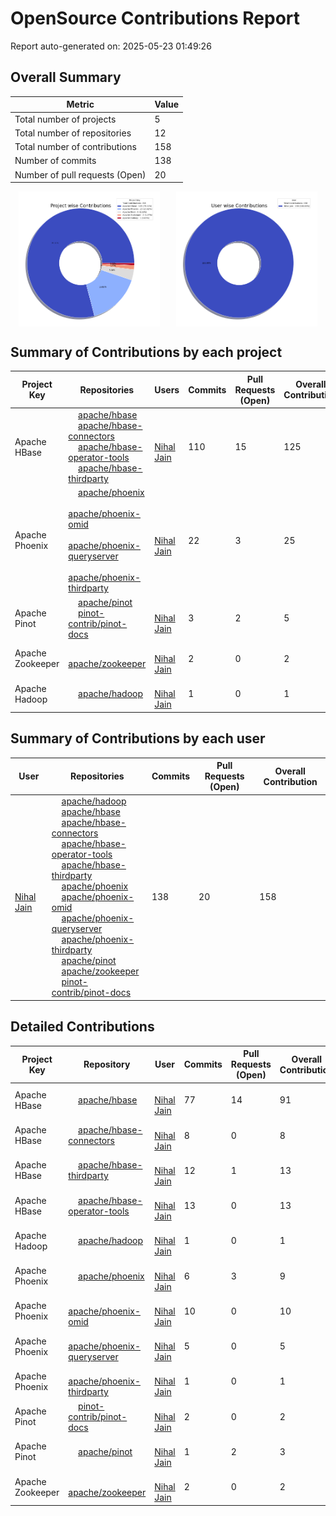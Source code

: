 # OpenSource Contributions Report

Report auto-generated on: 2025-05-23 01:49:26

## Overall Summary

| Metric | Value |
|--------|-------|
| Total number of projects | 5 |
| Total number of repositories | 12 |
| Total number of contributions | 158 |
| Number of commits | 138 |
| Number of pull requests (Open) | 20 |

<div style="display: flex; justify-content: space-around;">
  <img src="project_wise_contribution.png" alt="Project wise Contributions" style="width:45%;">
  <img src="user_wise_contribution.png" alt="User wise Contributions" style="width:45%;">
</div>

## Summary of Contributions by each project

| Project Key | Repositories | Users | Commits | Pull Requests (Open) | Overall Contribution |
|--------------|--------------|-------|---------|----------------------|----------------------|
| Apache HBase | <img src='https://avatars.githubusercontent.com/u/47359?v=4' width='12' height='12'> [apache/hbase](https://github.com/apache/hbase)<br><img src='https://avatars.githubusercontent.com/u/47359?v=4' width='12' height='12'> [apache/hbase-connectors](https://github.com/apache/hbase-connectors)<br><img src='https://avatars.githubusercontent.com/u/47359?v=4' width='12' height='12'> [apache/hbase-operator-tools](https://github.com/apache/hbase-operator-tools)<br><img src='https://avatars.githubusercontent.com/u/47359?v=4' width='12' height='12'> [apache/hbase-thirdparty](https://github.com/apache/hbase-thirdparty) | <img src='https://avatars.githubusercontent.com/u/3429351?v=4' width='12' height='12'> [Nihal Jain](https://github.com/NihalJain) | 110 | 15 | 125 |
| Apache Phoenix | <img src='https://avatars.githubusercontent.com/u/47359?v=4' width='12' height='12'> [apache/phoenix](https://github.com/apache/phoenix)<br><img src='https://avatars.githubusercontent.com/u/47359?v=4' width='12' height='12'> [apache/phoenix-omid](https://github.com/apache/phoenix-omid)<br><img src='https://avatars.githubusercontent.com/u/47359?v=4' width='12' height='12'> [apache/phoenix-queryserver](https://github.com/apache/phoenix-queryserver)<br><img src='https://avatars.githubusercontent.com/u/47359?v=4' width='12' height='12'> [apache/phoenix-thirdparty](https://github.com/apache/phoenix-thirdparty) | <img src='https://avatars.githubusercontent.com/u/3429351?v=4' width='12' height='12'> [Nihal Jain](https://github.com/NihalJain) | 22 | 3 | 25 |
| Apache Pinot | <img src='https://avatars.githubusercontent.com/u/47359?v=4' width='12' height='12'> [apache/pinot](https://github.com/apache/pinot)<br><img src='https://avatars.githubusercontent.com/u/62676312?v=4' width='12' height='12'> [pinot-contrib/pinot-docs](https://github.com/pinot-contrib/pinot-docs) | <img src='https://avatars.githubusercontent.com/u/3429351?v=4' width='12' height='12'> [Nihal Jain](https://github.com/NihalJain) | 3 | 2 | 5 |
| Apache Zookeeper | <img src='https://avatars.githubusercontent.com/u/47359?v=4' width='12' height='12'> [apache/zookeeper](https://github.com/apache/zookeeper) | <img src='https://avatars.githubusercontent.com/u/3429351?v=4' width='12' height='12'> [Nihal Jain](https://github.com/NihalJain) | 2 | 0 | 2 |
| Apache Hadoop | <img src='https://avatars.githubusercontent.com/u/47359?v=4' width='12' height='12'> [apache/hadoop](https://github.com/apache/hadoop) | <img src='https://avatars.githubusercontent.com/u/3429351?v=4' width='12' height='12'> [Nihal Jain](https://github.com/NihalJain) | 1 | 0 | 1 |

## Summary of Contributions by each user

| User | Repositories | Commits | Pull Requests (Open) | Overall Contribution |
|------|--------------|---------|----------------------|----------------------|
| <img src='https://avatars.githubusercontent.com/u/3429351?v=4' width='12' height='12'> [Nihal Jain](https://github.com/NihalJain) | <img src='https://avatars.githubusercontent.com/u/47359?v=4' width='12' height='12'> [apache/hadoop](https://github.com/apache/hadoop)<br><img src='https://avatars.githubusercontent.com/u/47359?v=4' width='12' height='12'> [apache/hbase](https://github.com/apache/hbase)<br><img src='https://avatars.githubusercontent.com/u/47359?v=4' width='12' height='12'> [apache/hbase-connectors](https://github.com/apache/hbase-connectors)<br><img src='https://avatars.githubusercontent.com/u/47359?v=4' width='12' height='12'> [apache/hbase-operator-tools](https://github.com/apache/hbase-operator-tools)<br><img src='https://avatars.githubusercontent.com/u/47359?v=4' width='12' height='12'> [apache/hbase-thirdparty](https://github.com/apache/hbase-thirdparty)<br><img src='https://avatars.githubusercontent.com/u/47359?v=4' width='12' height='12'> [apache/phoenix](https://github.com/apache/phoenix)<br><img src='https://avatars.githubusercontent.com/u/47359?v=4' width='12' height='12'> [apache/phoenix-omid](https://github.com/apache/phoenix-omid)<br><img src='https://avatars.githubusercontent.com/u/47359?v=4' width='12' height='12'> [apache/phoenix-queryserver](https://github.com/apache/phoenix-queryserver)<br><img src='https://avatars.githubusercontent.com/u/47359?v=4' width='12' height='12'> [apache/phoenix-thirdparty](https://github.com/apache/phoenix-thirdparty)<br><img src='https://avatars.githubusercontent.com/u/47359?v=4' width='12' height='12'> [apache/pinot](https://github.com/apache/pinot)<br><img src='https://avatars.githubusercontent.com/u/47359?v=4' width='12' height='12'> [apache/zookeeper](https://github.com/apache/zookeeper)<br><img src='https://avatars.githubusercontent.com/u/62676312?v=4' width='12' height='12'> [pinot-contrib/pinot-docs](https://github.com/pinot-contrib/pinot-docs) | 138 | 20 | 158 |

## Detailed Contributions

| Project Key | Repository | User | Commits | Pull Requests (Open) | Overall Contribution |
|--------------|------------|------|---------|----------------------|----------------------|
| Apache HBase | <img src='https://avatars.githubusercontent.com/u/47359?v=4' width='12' height='12'> [apache/hbase](https://github.com/apache/hbase) | <img src='https://avatars.githubusercontent.com/u/3429351?v=4' width='12' height='12'> [Nihal Jain](https://github.com/NihalJain) | 77 | 14 | 91 |
| Apache HBase | <img src='https://avatars.githubusercontent.com/u/47359?v=4' width='12' height='12'> [apache/hbase-connectors](https://github.com/apache/hbase-connectors) | <img src='https://avatars.githubusercontent.com/u/3429351?v=4' width='12' height='12'> [Nihal Jain](https://github.com/NihalJain) | 8 | 0 | 8 |
| Apache HBase | <img src='https://avatars.githubusercontent.com/u/47359?v=4' width='12' height='12'> [apache/hbase-thirdparty](https://github.com/apache/hbase-thirdparty) | <img src='https://avatars.githubusercontent.com/u/3429351?v=4' width='12' height='12'> [Nihal Jain](https://github.com/NihalJain) | 12 | 1 | 13 |
| Apache HBase | <img src='https://avatars.githubusercontent.com/u/47359?v=4' width='12' height='12'> [apache/hbase-operator-tools](https://github.com/apache/hbase-operator-tools) | <img src='https://avatars.githubusercontent.com/u/3429351?v=4' width='12' height='12'> [Nihal Jain](https://github.com/NihalJain) | 13 | 0 | 13 |
| Apache Hadoop | <img src='https://avatars.githubusercontent.com/u/47359?v=4' width='12' height='12'> [apache/hadoop](https://github.com/apache/hadoop) | <img src='https://avatars.githubusercontent.com/u/3429351?v=4' width='12' height='12'> [Nihal Jain](https://github.com/NihalJain) | 1 | 0 | 1 |
| Apache Phoenix | <img src='https://avatars.githubusercontent.com/u/47359?v=4' width='12' height='12'> [apache/phoenix](https://github.com/apache/phoenix) | <img src='https://avatars.githubusercontent.com/u/3429351?v=4' width='12' height='12'> [Nihal Jain](https://github.com/NihalJain) | 6 | 3 | 9 |
| Apache Phoenix | <img src='https://avatars.githubusercontent.com/u/47359?v=4' width='12' height='12'> [apache/phoenix-omid](https://github.com/apache/phoenix-omid) | <img src='https://avatars.githubusercontent.com/u/3429351?v=4' width='12' height='12'> [Nihal Jain](https://github.com/NihalJain) | 10 | 0 | 10 |
| Apache Phoenix | <img src='https://avatars.githubusercontent.com/u/47359?v=4' width='12' height='12'> [apache/phoenix-queryserver](https://github.com/apache/phoenix-queryserver) | <img src='https://avatars.githubusercontent.com/u/3429351?v=4' width='12' height='12'> [Nihal Jain](https://github.com/NihalJain) | 5 | 0 | 5 |
| Apache Phoenix | <img src='https://avatars.githubusercontent.com/u/47359?v=4' width='12' height='12'> [apache/phoenix-thirdparty](https://github.com/apache/phoenix-thirdparty) | <img src='https://avatars.githubusercontent.com/u/3429351?v=4' width='12' height='12'> [Nihal Jain](https://github.com/NihalJain) | 1 | 0 | 1 |
| Apache Pinot | <img src='https://avatars.githubusercontent.com/u/62676312?v=4' width='12' height='12'> [pinot-contrib/pinot-docs](https://github.com/pinot-contrib/pinot-docs) | <img src='https://avatars.githubusercontent.com/u/3429351?v=4' width='12' height='12'> [Nihal Jain](https://github.com/NihalJain) | 2 | 0 | 2 |
| Apache Pinot | <img src='https://avatars.githubusercontent.com/u/47359?v=4' width='12' height='12'> [apache/pinot](https://github.com/apache/pinot) | <img src='https://avatars.githubusercontent.com/u/3429351?v=4' width='12' height='12'> [Nihal Jain](https://github.com/NihalJain) | 1 | 2 | 3 |
| Apache Zookeeper | <img src='https://avatars.githubusercontent.com/u/47359?v=4' width='12' height='12'> [apache/zookeeper](https://github.com/apache/zookeeper) | <img src='https://avatars.githubusercontent.com/u/3429351?v=4' width='12' height='12'> [Nihal Jain](https://github.com/NihalJain) | 2 | 0 | 2 |

